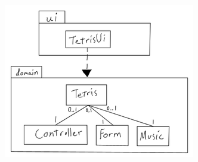![package diagram](https://github.com/H4m5t3r/ot-harjoitustyo/blob/master/dokumentaatio/kuvat/Package%20diagram.png)